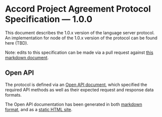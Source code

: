 # Accord Project Agreement Protocol Specification — 1.0.0

This document describes the 1.0.x version of the language server protocol. An implementation for node of the 1.0.x version of the protocol can be found here (TBD).

Note: edits to this specification can be made via a pull request against [this markdown document](specification.md).

## Open API

The protocol is defined via an [Open API document](./openapi.json), which specified the required API methods as well as their expected request and response data formats.

The Open API documentation has been generated in both [markdown format](./index.md), and as a [static HTML site](./_site/index.html).
